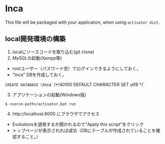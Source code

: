 Inca
=================================

This file will be packaged with your application, when using `activator dist`.  


## local開発環境の構築
1. localにソースコードを取り込む(git clone)
2. MySQLの起動(Xampp等)
  * rootユーザー（パスワード空）でログインできるようにしておく。
  * "Inca" DBを作成しておく。

   `CREATE DATABASE \`Inca\` /*!40100 DEFAULT CHARACTER SET utf8 */`

3. アプリケーションの起動(Windows版)

  `$ <sorce-path>/activator.bat run`

4. http://localhost:9000 にブラウザでアクセス
  * Evolutionsを適用するか聞かれるので"Apply this script"をクリック
  * トップページが表示されれば成功（DBにテーブルが作成されていることを確認すること。）

